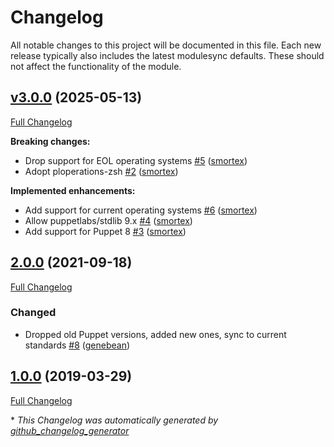 # Changelog

All notable changes to this project will be documented in this file.
Each new release typically also includes the latest modulesync defaults.
These should not affect the functionality of the module.

## [v3.0.0](https://github.com/opus-codium/puppet-zsh/tree/v3.0.0) (2025-05-13)

[Full Changelog](https://github.com/opus-codium/puppet-zsh/compare/2.0.0...v3.0.0)

**Breaking changes:**

- Drop support for EOL operating systems [\#5](https://github.com/opus-codium/puppet-zsh/pull/5) ([smortex](https://github.com/smortex))
- Adopt ploperations-zsh [\#2](https://github.com/opus-codium/puppet-zsh/pull/2) ([smortex](https://github.com/smortex))

**Implemented enhancements:**

- Add support for current operating systems [\#6](https://github.com/opus-codium/puppet-zsh/pull/6) ([smortex](https://github.com/smortex))
- Allow puppetlabs/stdlib 9.x [\#4](https://github.com/opus-codium/puppet-zsh/pull/4) ([smortex](https://github.com/smortex))
- Add support for Puppet 8 [\#3](https://github.com/opus-codium/puppet-zsh/pull/3) ([smortex](https://github.com/smortex))

## [2.0.0](https://github.com/ploperations/ploperations-zsh/tree/2.0.0) (2021-09-18)

[Full Changelog](https://github.com/ploperations/ploperations-zsh/compare/1.0.0...2.0.0)

### Changed

- Dropped old Puppet versions, added new ones, sync to current standards [\#8](https://github.com/ploperations/ploperations-zsh/pull/8) ([genebean](https://github.com/genebean))

## [1.0.0](https://github.com/ploperations/ploperations-zsh/tree/1.0.0) (2019-03-29)

[Full Changelog](https://github.com/ploperations/ploperations-zsh/compare/8acd4848910c369752b6a98bda1e5d360f555c32...1.0.0)


\* *This Changelog was automatically generated by [github_changelog_generator](https://github.com/github-changelog-generator/github-changelog-generator)*
